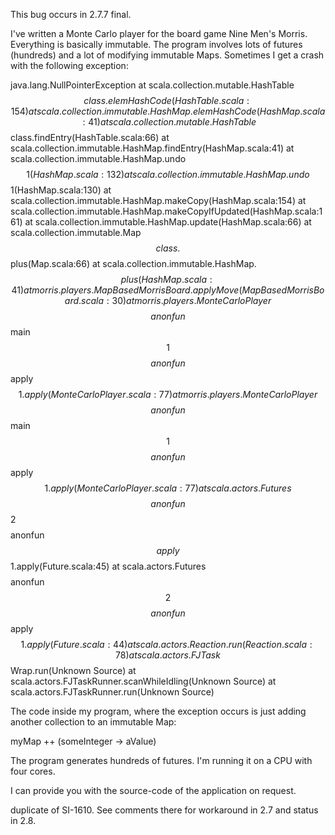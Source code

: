 This bug occurs in 2.7.7 final.

I've written a Monte Carlo player for the board game Nine Men's Morris. Everything is basically immutable. The program involves lots of futures (hundreds) and a lot of modifying immutable Maps. Sometimes I get a crash with the following exception:

java.lang.NullPointerException
    at scala.collection.mutable.HashTable$$class.elemHashCode(HashTable.scala:154)
    at scala.collection.immutable.HashMap.elemHashCode(HashMap.scala:41)
    at scala.collection.mutable.HashTable$$class.findEntry(HashTable.scala:66)
    at scala.collection.immutable.HashMap.findEntry(HashMap.scala:41)
    at scala.collection.immutable.HashMap.undo$$1(HashMap.scala:132)
    at scala.collection.immutable.HashMap.undo$$1(HashMap.scala:130)
    at scala.collection.immutable.HashMap.makeCopy(HashMap.scala:154)
    at scala.collection.immutable.HashMap.makeCopyIfUpdated(HashMap.scala:161)
    at scala.collection.immutable.HashMap.update(HashMap.scala:66)
    at scala.collection.immutable.Map$$class.$$plus(Map.scala:66)
    at scala.collection.immutable.HashMap.$$plus(HashMap.scala:41)
    at morris.players.MapBasedMorrisBoard.applyMove(MapBasedMorrisBoard.scala:30)
    at morris.players.MonteCarloPlayer$$$$anonfun$$main$$1$$$$anonfun$$apply$$1.apply(MonteCarloPlayer.scala:77)
    at morris.players.MonteCarloPlayer$$$$anonfun$$main$$1$$$$anonfun$$apply$$1.apply(MonteCarloPlayer.scala:77)
    at scala.actors.Futures$$$$anonfun$$2$$$$anonfun$$apply$$1.apply(Future.scala:45)
    at scala.actors.Futures$$$$anonfun$$2$$$$anonfun$$apply$$1.apply(Future.scala:44)
    at scala.actors.Reaction.run(Reaction.scala:78)
    at scala.actors.FJTask$$Wrap.run(Unknown Source)
    at scala.actors.FJTaskRunner.scanWhileIdling(Unknown Source)
    at scala.actors.FJTaskRunner.run(Unknown Source)

The code inside my program, where the exception occurs is just adding another collection to an immutable Map:

myMap ++ (someInteger -> aValue)

The program generates hundreds of futures. I'm running it on a CPU with four cores.

I can provide you with the source-code of the application on request.

duplicate of SI-1610.  See comments there for workaround in 2.7 and status in 2.8.
